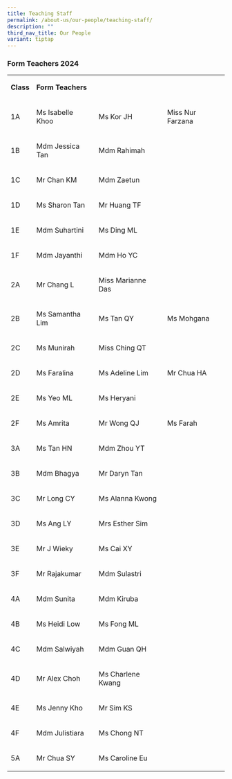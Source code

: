 ```yaml
---
title: Teaching Staff
permalink: /about-us/our-people/teaching-staff/
description: ""
third_nav_title: Our People
variant: tiptap
---
```

<h3>Form Teachers 2024</h3><table><tbody><tr><td rowspan="1" colspan="1"><p><strong>Class</strong></p></td><td rowspan="1" colspan="2"><p><strong>Form Teachers</strong></p></td><td rowspan="1" colspan="1"><p></p></td></tr><tr><td rowspan="1" colspan="1"><p>1A</p></td><td rowspan="1" colspan="1"><p>Ms Isabelle Khoo</p></td><td rowspan="1" colspan="1"><p>Ms Kor JH</p></td><td rowspan="1" colspan="1"><p>Miss Nur Farzana</p></td></tr><tr><td rowspan="1" colspan="1"><p>1B</p></td><td rowspan="1" colspan="1"><p>Mdm Jessica Tan</p></td><td rowspan="1" colspan="1"><p>Mdm Rahimah</p></td><td rowspan="1" colspan="1"><p></p></td></tr><tr><td rowspan="1" colspan="1"><p>1C</p></td><td rowspan="1" colspan="1"><p>Mr Chan KM</p></td><td rowspan="1" colspan="1"><p>Mdm Zaetun</p></td><td rowspan="1" colspan="1"><p></p></td></tr><tr><td rowspan="1" colspan="1"><p>1D</p></td><td rowspan="1" colspan="1"><p>Ms Sharon Tan</p></td><td rowspan="1" colspan="1"><p>Mr Huang TF</p></td><td rowspan="1" colspan="1"><p></p></td></tr><tr><td rowspan="1" colspan="1"><p>1E</p></td><td rowspan="1" colspan="1"><p>Mdm Suhartini</p></td><td rowspan="1" colspan="1"><p>Ms Ding ML</p></td><td rowspan="1" colspan="1"><p></p></td></tr><tr><td rowspan="1" colspan="1"><p>1F</p></td><td rowspan="1" colspan="1"><p>Mdm Jayanthi</p></td><td rowspan="1" colspan="1"><p>Mdm Ho YC</p></td><td rowspan="1" colspan="1"><p></p><p></p></td></tr><tr><td rowspan="1" colspan="1"><p>2A</p></td><td rowspan="1" colspan="1"><p>Mr Chang L</p></td><td rowspan="1" colspan="1"><p>Miss Marianne Das</p></td><td rowspan="1" colspan="1"><p></p></td></tr><tr><td rowspan="1" colspan="1"><p>2B</p></td><td rowspan="1" colspan="1"><p>Ms Samantha Lim</p></td><td rowspan="1" colspan="1"><p>Ms Tan QY</p></td><td rowspan="1" colspan="1"><p>Ms Mohgana</p></td></tr><tr><td rowspan="1" colspan="1"><p>2C</p></td><td rowspan="1" colspan="1"><p>Ms Munirah</p></td><td rowspan="1" colspan="1"><p>Miss Ching QT</p></td><td rowspan="1" colspan="1"><p></p></td></tr><tr><td rowspan="1" colspan="1"><p>2D</p></td><td rowspan="1" colspan="1"><p>Ms Faralina</p></td><td rowspan="1" colspan="1"><p>Ms Adeline Lim</p></td><td rowspan="1" colspan="1"><p>Mr Chua HA</p></td></tr><tr><td rowspan="1" colspan="1"><p>2E</p></td><td rowspan="1" colspan="1"><p>Ms Yeo ML</p></td><td rowspan="1" colspan="1"><p>Ms Heryani</p></td><td rowspan="1" colspan="1"><p></p></td></tr><tr><td rowspan="1" colspan="1"><p>2F</p></td><td rowspan="1" colspan="1"><p>Ms Amrita</p></td><td rowspan="1" colspan="1"><p>Mr Wong QJ</p></td><td rowspan="1" colspan="1"><p>Ms Farah </p></td></tr><tr><td rowspan="1" colspan="1"><p>3A</p></td><td rowspan="1" colspan="1"><p>Ms Tan HN</p></td><td rowspan="1" colspan="1"><p>Mdm Zhou YT</p></td><td rowspan="1" colspan="1"><p></p></td></tr><tr><td rowspan="1" colspan="1"><p>3B</p></td><td rowspan="1" colspan="1"><p>Mdm Bhagya</p></td><td rowspan="1" colspan="1"><p>Mr Daryn Tan</p></td><td rowspan="1" colspan="1"><p></p></td></tr><tr><td rowspan="1" colspan="1"><p>3C</p></td><td rowspan="1" colspan="1"><p>Mr Long CY</p></td><td rowspan="1" colspan="1"><p>Ms Alanna Kwong</p></td><td rowspan="1" colspan="1"><p></p></td></tr><tr><td rowspan="1" colspan="1"><p>3D</p></td><td rowspan="1" colspan="1"><p>Ms Ang LY</p></td><td rowspan="1" colspan="1"><p>Mrs Esther Sim</p></td><td rowspan="1" colspan="1"><p></p></td></tr><tr><td rowspan="1" colspan="1"><p>3E</p></td><td rowspan="1" colspan="1"><p>Mr J Wieky</p></td><td rowspan="1" colspan="1"><p>Ms Cai XY</p></td><td rowspan="1" colspan="1"><p></p></td></tr><tr><td rowspan="1" colspan="1"><p>3F</p></td><td rowspan="1" colspan="1"><p>Mr Rajakumar</p></td><td rowspan="1" colspan="1"><p>Mdm Sulastri</p></td><td rowspan="1" colspan="1"><p></p></td></tr><tr><td rowspan="1" colspan="1"><p>4A</p></td><td rowspan="1" colspan="1"><p>Mdm Sunita</p></td><td rowspan="1" colspan="1"><p>Mdm Kiruba</p></td><td rowspan="1" colspan="1"><p></p></td></tr><tr><td rowspan="1" colspan="1"><p>4B</p></td><td rowspan="1" colspan="1"><p>Ms Heidi Low</p></td><td rowspan="1" colspan="1"><p>Ms Fong ML</p></td><td rowspan="1" colspan="1"><p></p></td></tr><tr><td rowspan="1" colspan="1"><p>4C</p></td><td rowspan="1" colspan="1"><p>Mdm Salwiyah</p></td><td rowspan="1" colspan="1"><p>Mdm Guan QH</p></td><td rowspan="1" colspan="1"><p></p></td></tr><tr><td rowspan="1" colspan="1"><p>4D</p></td><td rowspan="1" colspan="1"><p>Mr Alex Choh</p></td><td rowspan="1" colspan="1"><p>Ms Charlene Kwang</p></td><td rowspan="1" colspan="1"><p></p></td></tr><tr><td rowspan="1" colspan="1"><p>4E</p></td><td rowspan="1" colspan="1"><p>Ms Jenny Kho</p></td><td rowspan="1" colspan="1"><p>Mr Sim KS</p></td><td rowspan="1" colspan="1"><p></p></td></tr><tr><td rowspan="1" colspan="1"><p>4F</p></td><td rowspan="1" colspan="1"><p>Mdm Julistiara</p></td><td rowspan="1" colspan="1"><p>Ms Chong NT</p></td><td rowspan="1" colspan="1"><p></p></td></tr><tr><td rowspan="1" colspan="1"><p>5A</p></td><td rowspan="1" colspan="1"><p>Mr Chua SY</p></td><td rowspan="1" colspan="1"><p>Ms Caroline Eu</p></td><td rowspan="1" colspan="1"><p></p></td></tr></tbody></table><p></p>